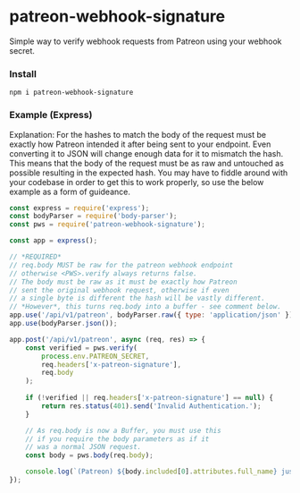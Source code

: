 # patreon-webhook-signature
Simple way to verify webhook requests from Patreon using your webhook secret.

### Install
`npm i patreon-webhook-signature`

### Example (Express)
Explanation: For the hashes to match the body of the request must be exactly how Patreon intended it after being sent to your endpoint. Even converting it to JSON will change enough data for it to mismatch the hash. This means that the body of the request must be as raw and untouched as possible resulting in the expected hash. You may have to fiddle around with your codebase in order to get this to work properly, so use the below example as a form of guideance.
```js
const express = require('express');
const bodyParser = require('body-parser');
const pws = require('patreon-webhook-signature');

const app = express();

// *REQUIRED*
// req.body MUST be raw for the patreon webhook endpoint
// otherwise <PWS>.verify always returns false.
// The body must be raw as it must be exactly how Patreon
// sent the original webhook request, otherwise if even
// a single byte is different the hash will be vastly different.
// *However*, this turns req.body into a buffer - see comment below.
app.use('/api/v1/patreon', bodyParser.raw({ type: 'application/json' })); // This must also be above defining routes or parsing with json etc.
app.use(bodyParser.json());

app.post('/api/v1/patreon', async (req, res) => {
    const verified = pws.verify(
        process.env.PATREON_SECRET, 
        req.headers['x-patreon-signature'],
        req.body
    );
    
    if (!verified || req.headers['x-patreon-signature'] == null) {
        return res.status(401).send('Invalid Authentication.');
    }

    // As req.body is now a Buffer, you must use this
    // if you require the body parameters as if it
    // was a normal JSON request.
    const body = pws.body(req.body);

    console.log(`(Patreon) ${body.included[0].attributes.full_name} just pledged.`);
});
```